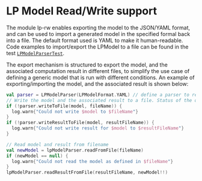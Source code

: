# LP Model Read/Write support

The module lp-rw enables exporting the model to the JSON/YAML format, and can be used to import a generated model in the
specified formal back into a file. The default format used is YAML to make it human-readable. Code examples to
import/export the LPModel to a file can be found in the
test [`LPModelParserTest`](./src/test/kotlin/com/lpapi/model/parser/LPModelParserTest.kt).

The export mechanism is structured to export the model, and the associated computation result in different files, to
simplify the use case of defining a generic model that is run with different conditions. An example of
exporting/importing the model, and the associated result is shown below: 

```kotlin
val parser = LPModelParser(LPModelFormat.YAML) // define a parser to read-write files in the YAML format 
// Write the model and the associated result to a file. Status of the operation is returned as a boolean
if (!parser.writeToFile(model, fileName)) {
  log.warn{"Could not write $model to $fileName"}
}
if (!parser.writeResultToFile(model, resultFileName)) {
  log.warn{"Could not write result for $model to $resultFileName"}
}

// Read model and result from filename
val newModel = lpModelParser.readFromFile(fileName)
if (newModel == null) {
  log.warn{"Could not read the model as defined in $fileName"}
}
lpModelParser.readResultFromFile(resultFileName, newModel!!)
```
